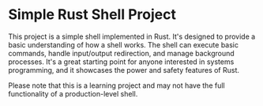 <!-- Write a discription about a simple rust shell project -->

# Simple Rust Shell Project

This project is a simple shell implemented in Rust. It's designed to provide a basic understanding of how a shell works. The shell can execute basic commands, handle input/output redirection, and manage background processes. It's a great starting point for anyone interested in systems programming, and it showcases the power and safety features of Rust.

Please note that this is a learning project and may not have the full functionality of a production-level shell.
